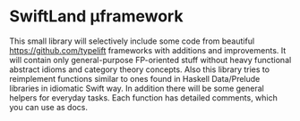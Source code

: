 # SwiftLand µframework

This small library will selectively include some code from beautiful https://github.com/typelift frameworks with additions and improvements. It will contain only general-purpose FP-oriented stuff without heavy functional abstract idioms and category theory concepts. Also this library tries to reimplement functions similar to ones found in Haskell Data/Prelude libraries in idiomatic Swift way. In addition there will be some general helpers for everyday tasks. Each function has detailed comments, which you can use as docs.
